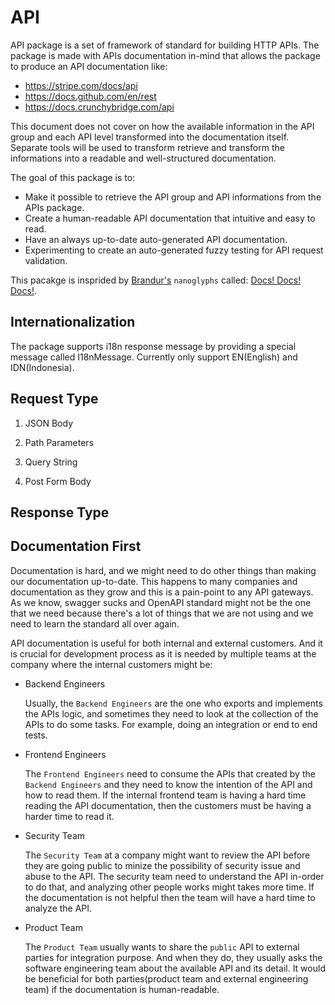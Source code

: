 # API

API package is a set of framework of standard for building HTTP APIs. The package is made with APIs documentation in-mind that allows the package to produce an API documentation like:

- https://stripe.com/docs/api
- https://docs.github.com/en/rest
- https://docs.crunchybridge.com/api

This document does not cover on how the available information in the API group and each API level transformed into the documentation itself. Separate tools will be used to transform retrieve and transform the informations into a readable and well-structured documentation.

The goal of this package is to:

- Make it possible to retrieve the API group and API informations from the APIs package.
- Create a human-readable API documentation that intuitive and easy to read.
- Have an always up-to-date auto-generated API documentation.
- Experimenting to create an auto-generated fuzzy testing for API request validation.

This pacakge is insprided by [Brandur's](https://brandur.org/) `nanoglyphs` called: [Docs! Docs! Docs!](https://brandur.org/nanoglyphs/031-api-docs).

## Internationalization

The package supports i18n response message by providing a special message called
I18nMessage. Currently only support EN(English) and IDN(Indonesia).

## Request Type

1. JSON Body

2. Path Parameters

3. Query String

4. Post Form Body

## Response Type

## Documentation First

Documentation is hard, and we might need to do other things than making our
documentation up-to-date. This happens to many companies and documentation as
they grow and this is a pain-point to any API gateways. As we know, swagger
sucks and OpenAPI standard might not be the one that we need because there's a
lot of things that we are not using and we need to learn the standard all over
again.

API documentation is useful for both internal and external customers. And it is
crucial for development process as it is needed by multiple teams at the company
where the internal customers might be:

- Backend Engineers

  Usually, the `Backend Engineers` are the one who exports and implements the
  APIs logic, and sometimes they need to look at the collection of the APIs to
  do some tasks. For example, doing an integration or end to end tests.

- Frontend Engineers

  The `Frontend Engineers` need to consume the APIs that created by the
  `Backend Engineers` and they need to know the intention of the API and how to
  read them. If the internal frontend team is having a hard time reading the API
  documentation, then the customers must be having a harder time to read it.

- Security Team

  The `Security Team` at a company might want to review the API before they are
  going public to minize the possibility of security issue and abuse to the API.
  The security team need to understand the API in-order to do that, and
  analyzing other people works might takes more time. If the documentation is
  not helpful then the team will have a hard time to analyze the API.

- Product Team

  The `Product Team` usually wants to share the `public` API to external parties
  for integration purpose. And when they do, they usually asks the software
  engineering team about the available API and its detail. It would be
  beneficial for both parties(product team and external engineering team) if the
  documentation is human-readable.
